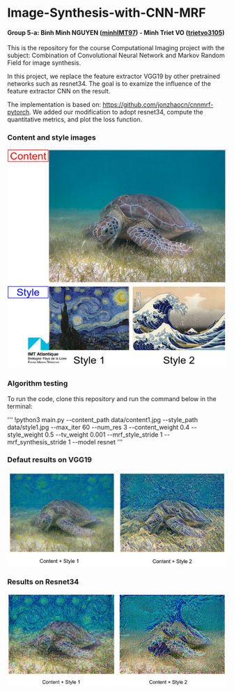 # Image-Synthesis-with-CNN-MRF

#### Group 5-a: Binh Minh NGUYEN ([minhIMT97](https://github.com/minhIMT97)) - Minh Triet VO ([trietvo3105](https://github.com/trietvo3105))
This is the repository for the course Computational Imaging project with the subject: Combination of Convolutional Neural Network and Markov Random Field for image synthesis.

In this project, we replace the feature extractor VGG19 by other pretrained networks such as resnet34. The goal is to examize the influence of the feature extractor CNN on the result. 

The implementation is based on: https://github.com/jonzhaocn/cnnmrf-pytorch. We added our modification to adopt resnet34, compute the quantitative metrics, and plot the loss function. 

### Content and style images

![Content and style used](images/CNNMRF-C&S.png)

### Algorithm testing

To run the code, clone this repository and run the command below in the terminal:

'''
!python3 main.py --content_path data/content1.jpg --style_path data/style1.jpg --max_iter 60 --num_res 3 --content_weight 0.4 --style_weight 0.5 --tv_weight 0.001 --mrf_style_stride 1 --mrf_synthesis_stride 1 --model resnet
'''

### Defaut results on VGG19

![VGG result](images/CNNMRF-VGG19.png)

### Results on Resnet34

![Resnet34 result](images/CNNMRF-Resnet34.png)


